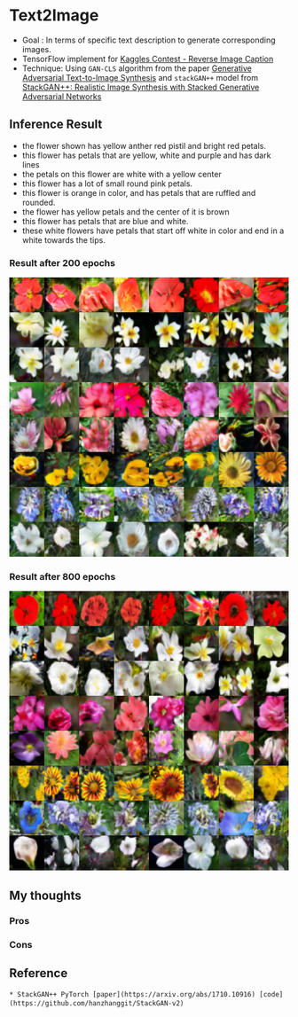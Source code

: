 # Text2Image
* Goal : In terms of specific text description to generate corresponding images.
* TensorFlow implement for [Kaggles Contest - Reverse Image Caption](https://www.kaggle.com/c/datalabcup-reverse-image-caption-ver2/leaderboard)
* Technique: Using `GAN-CLS` algorithm from the paper [Generative Adversarial Text-to-Image Synthesis](http://arxiv.org/abs/1605.05396) and `stackGAN++` model from [StackGAN++: Realistic Image Synthesis with Stacked Generative Adversarial Networks](https://arxiv.org/abs/1710.10916)

## Inference Result 
* the flower shown has yellow anther red pistil and bright red petals.
* this flower has petals that are yellow, white and purple and has dark lines
* the petals on this flower are white with a yellow center
* this flower has a lot of small round pink petals.
* this flower is orange in color, and has petals that are ruffled and rounded.
* the flower has yellow petals and the center of it is brown
* this flower has petals that are blue and white.
* these white flowers have petals that start off white in color and end in a white towards the tips.  

### Result after 200 epochs
<img src="train_samples/train_200.png"/>

### Result after 800 epochs
<img src="train_samples/train_800.png"/>

## My thoughts
### Pros
### Cons

## Reference
    * StackGAN++ PyTorch [paper](https://arxiv.org/abs/1710.10916) [code](https://github.com/hanzhanggit/StackGAN-v2)
